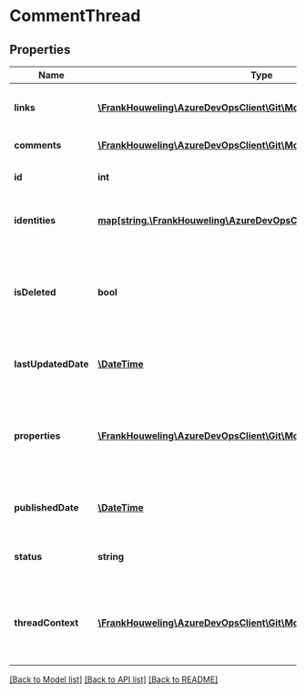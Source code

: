 # CommentThread

## Properties
Name | Type | Description | Notes
------------ | ------------- | ------------- | -------------
**links** | [**\FrankHouweling\AzureDevOpsClient\Git\Model\ReferenceLinks**](ReferenceLinks.md) | Links to other related objects. | [optional] 
**comments** | [**\FrankHouweling\AzureDevOpsClient\Git\Model\Comment[]**](Comment.md) | A list of the comments. | [optional] 
**id** | **int** | The comment thread id. | [optional] 
**identities** | [**map[string,\FrankHouweling\AzureDevOpsClient\Git\Model\IdentityRef]**](IdentityRef.md) | Set of identities related to this thread | [optional] 
**isDeleted** | **bool** | Specify if the thread is deleted which happens when all comments are deleted. | [optional] 
**lastUpdatedDate** | [**\DateTime**](\DateTime.md) | The time this thread was last updated. | [optional] 
**properties** | [**\FrankHouweling\AzureDevOpsClient\Git\Model\PropertiesCollection**](PropertiesCollection.md) | Optional properties associated with the thread as a collection of key-value pairs. | [optional] 
**publishedDate** | [**\DateTime**](\DateTime.md) | The time this thread was published. | [optional] 
**status** | **string** | The status of the comment thread. | [optional] 
**threadContext** | [**\FrankHouweling\AzureDevOpsClient\Git\Model\CommentThreadContext**](CommentThreadContext.md) | Specify thread context such as position in left/right file. | [optional] 

[[Back to Model list]](../README.md#documentation-for-models) [[Back to API list]](../README.md#documentation-for-api-endpoints) [[Back to README]](../README.md)


